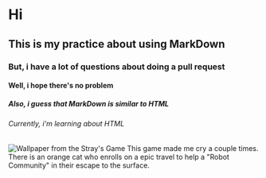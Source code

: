 # Hi
## This is my practice about using MarkDown
### But, i have a lot of questions about doing a pull request
#### Well, i hope there's no problem
##### Also, i guess that MarkDown is similar to HTML
###### Currently, i'm learning about HTML

![Wallpaper from the Stray's Game](https://github.com/Exp-Communicate-Using-Markdown-Cohort-1/series-communicate-using-markdown-NathanErak/assets/85259693/b2521461-76a5-4191-889f-d4233312a3de)
This game made me cry a couple times. There is an orange cat who enrolls on a epic travel to help a "Robot Community" in their escape to the surface.
